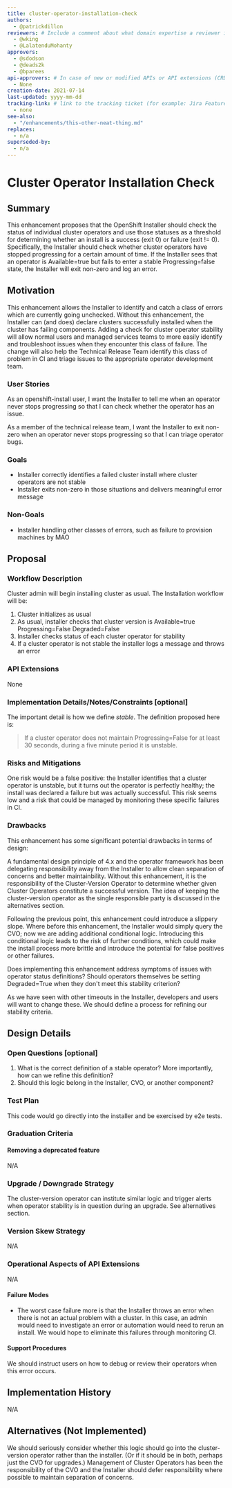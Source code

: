 ```yaml
---
title: cluster-operator-installation-check
authors:
  - @patrickdillon
reviewers: # Include a comment about what domain expertise a reviewer is expected to bring and what area of the enhancement you expect them to focus on. For example: - "@networkguru, for networking aspects, please look at IP bootstrapping aspect"
  - @wking
  - @LalatenduMohanty
approvers:
  - @sdodson
  - @deads2k
  - @bparees
api-approvers: # In case of new or modified APIs or API extensions (CRDs, aggregated apiservers, webhooks, finalizers). If there is no API change, use "None"
  - None
creation-date: 2021-07-14
last-updated: yyyy-mm-dd
tracking-link: # link to the tracking ticket (for example: Jira Feature or Epic ticket) that corresponds to this enhancement
  - none
see-also:
  - "/enhancements/this-other-neat-thing.md"
replaces:
  - n/a
superseded-by:
  - n/a
---
```


# Cluster Operator Installation Check

## Summary

This enhancement proposes that the OpenShift Installer should check the status
of individual cluster operators and use those statuses as a threshold for 
determining whether an install is a success (exit 0) or failure (exit != 0).
Specifically, the Installer should check whether cluster operators have stopped
progressing for a certain amount of time. If the Installer sees that an operator
is Available=true but fails to enter a stable Progressing=false state, the Installer
will exit non-zero and log an error.

## Motivation

This enhancement allows the Installer to identify and catch a class of errors
which are currently going unchecked. Without this enhancement, the Installer can
(and does) declare clusters successfully installed when the cluster has failing components.
Adding a check for cluster operator stability will allow normal users and managed services teams
to more easily identify and troubleshoot issues when they encounter this class of failure. The change
will also help the Technical Release Team identify this class of problem in CI and triage
issues to the appropriate operator development team.

### User Stories

As an openshift-install user, I want the Installer to tell me when an operator never stops
progressing so that I can check whether the operator has an issue.

As a member of the technical release team, I want the Installer to exit non-zero when
an operator never stops progressing so that I can triage operator bugs.

### Goals

* Installer correctly identifies a failed cluster install where cluster operators are not stable
* Installer exits non-zero in those situations and delivers meaningful error message

### Non-Goals

* Installer handling other classes of errors, such as failure to provision machines by MAO

## Proposal

### Workflow Description

Cluster admin will begin installing cluster as usual. The Installation workflow will be:

1. Cluster initializes as usual
2. As usual, installer checks that cluster version is Available=true Progressing=False Degraded=False 
3. Installer checks status of each cluster operator for stability
4. If a cluster operator is not stable the installer logs a message and throws an error

### API Extensions

None

### Implementation Details/Notes/Constraints [optional]

The important detail is how we define _stable_. The definition proposed here is:

> If a cluster operator does not maintain Progressing=False for at least 30 seconds,
> during a five minute period it is unstable.

### Risks and Mitigations

One risk would be a false positive: the Installer identifies that a cluster
operator is unstable, but it turns out the operator is perfectly healthy;
the install was declared a failure but was actually successful. This risk
seems low and a risk that could be managed by monitoring these specific failures
in CI.

### Drawbacks

This enhancement has some significant potential drawbacks in terms of design:

A fundamental design principle of 4.x and the operator framework has been
delegating responsibility away from the Installer to allow clean separation
of concerns and better maintainbility. Without this enhancement, it is the
responsibility of the Cluster-Version Operator to determine whether given
Cluster Operators constitute a successful version. The idea of keeping the
cluster-version operator as the single responsible party is discussed in the
alternatives section.

Following the previous point, this enhancement could introduce a slippery slope.
Where before this enhancement, the Installer would simply query the CVO; now we
are adding additional conditional logic. Introducing this conditional logic leads
to the risk of further conditions, which could make the install process more brittle
and introduce the potential for false positives or other failures.

Does implementing this enhancement address symptoms of issues with operator status definitions?
Should operators themselves be setting Degraded=True when they don't meet this stability criterion?

As we have seen with other timeouts in the Installer, developers and users will want to change these.
We should define a process for refining our stability criteria. 

## Design Details

### Open Questions [optional]

1. What is the correct definition of a stable operator? More importantly, how can we
refine this definition?
2. Should this logic belong in the Installer, CVO, or another component?

### Test Plan

This code would go directly into the installer and be exercised by e2e tests.

### Graduation Criteria



#### Removing a deprecated feature

N/A

### Upgrade / Downgrade Strategy

The cluster-version operator can institute similar logic and trigger alerts when
operator stability is in question during an upgrade. See alternatives section.

### Version Skew Strategy

N/A

### Operational Aspects of API Extensions

N/A

#### Failure Modes

- The worst case failure more is that the Installer throws an error when there is not an actual
problem with a cluster. In this case, an admin would need to investigate an error or automation would
need to rerun an install. We would hope to eliminate this failures through monitoring CI.

#### Support Procedures

We should instruct users on how to debug or review their operators when this error occurs.

## Implementation History

N/A 

## Alternatives (Not Implemented)

We should seriously consider whether this logic should go into the cluster-version
operator rather than the installer. (Or if it should be in both, perhaps just the CVO
for upgrades.) Management of Cluster Operators has been the responsibility of the CVO
and the Installer should defer responsibility where possible to maintain separation
of concerns.
